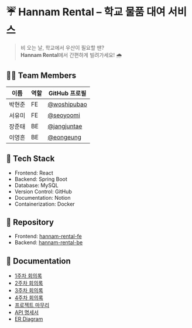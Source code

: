 # ☔ Hannam Rental – 학교 물품 대여 서비스

> 비 오는 날, 학교에서 우산이 필요할 땐?  
> **Hannam Rental**에서 간편하게 빌려가세요! 🌧

## 👨‍💻 Team Members

| 이름   | 역할 | GitHub 프로필 |
|--------|------|----------------|
| 박현준 | FE   | [@woshipubao](https://github.com/woshipubao) |
| 서유미 | FE   | [@seoyoomi](https://github.com/seoyoomi) |
| 장준태 | BE   | [@jangjuntae](https://github.com/jangjuntae) |
| 이영흔 | BE   | [@eongeung](https://github.com/eongeung) |

## 🔧 Tech Stack

- Frontend: React
- Backend: Spring Boot
- Database: MySQL
- Version Control: GitHub
- Documentation: Notion
- Containerization: Docker

## 📁 Repository

- Frontend: [hannam-rental-fe](https://github.com/cmd-projects-2025/hannam-rental-fe.git)
- Backend: [hannam-rental-be](https://github.com/cmd-projects-2025/hannam-rental-be.git)

## 📄 Documentation

- [1주차 회의록](https://www.notion.so/1-1b01ef6803cf8140a90ffc74a15d9b7b?pvs=21)
- [2주차 회의록](https://www.notion.so/2-1b01ef6803cf8121b9c9d0c45a9a60d7?pvs=21)
- [3주차 회의록](https://www.notion.so/3-1b01ef6803cf8131a9efe4104fcc4210?pvs=21)
- [4주차 회의록](https://www.notion.so/4-1b01ef6803cf810c9951d0e3b830bb91?pvs=21)
- [프로젝트 마무리](https://www.notion.so/1b01ef6803cf80cf80ebff81cbd7b5dd?pvs=21)
- [API 명세서](https://www.notion.so/API-1b01ef6803cf8126bad3d8115fc28ccf?pvs=21)
- [ER Diagram](https://www.notion.so/E-R-Diagram-1b01ef6803cf8198b668efac01e2f2ea?pvs=21)

